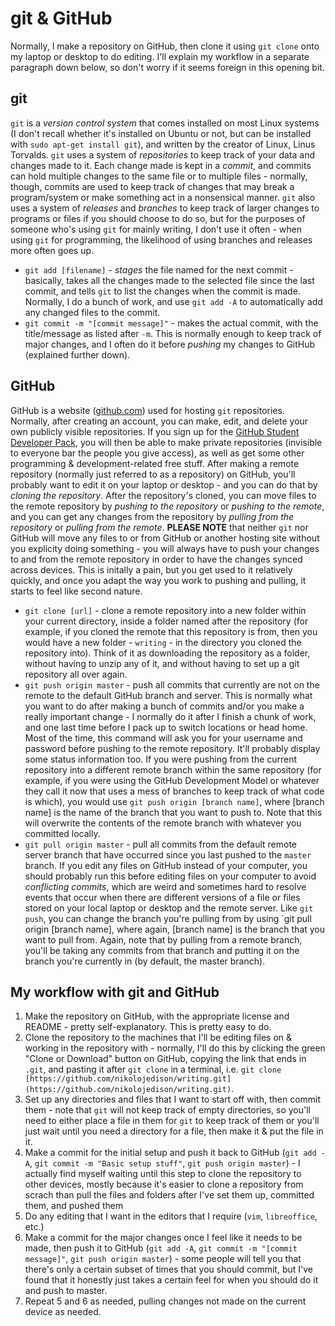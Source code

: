 # git & GitHub
Normally, I make a repository on GitHub, then clone it using `git clone` onto my laptop or desktop to do editing. I'll explain my workflow in a separate paragraph down below, so don't worry if it seems foreign in this opening bit.

## git
`git` is a *version control system* that comes installed on most Linux systems (I don't recall whether it's installed on Ubuntu or not, but can be installed with `sudo apt-get install git`), and written by the creator of Linux, Linus Torvalds.
`git` uses a system of *repositories* to keep track of your data and changes made to it. Each change made is kept in a *commit*, and commits can hold multiple changes to the same file or to multiple files - normally, though, commits are used to keep track of changes that may break a program/system or make something act in a nonsensical manner. `git` also uses a system of *releases* and *branches* to keep track of larger changes to programs or files if you should choose to do so, but for the purposes of someone who's using `git` for mainly writing, I don't use it often - when using `git` for programming, the likelihood of using branches and releases more often goes up.
* `git add [filename]` - *stages* the file named for the next commit - basically, takes all the changes made to the selected file since the last commit, and tells `git` to list the changes when the commit is made. Normally, I do a bunch of work, and use `git add -A` to automatically add any changed files to the commit.
* `git commit -m "[commit message]"` - makes the actual commit, with the title/message as listed after `-m`. This is normally enough to keep track of major changes, and I often do it before *pushing* my changes to GitHub (explained further down).

## GitHub
GitHub is a website ([github.com](https://github.com)) used for hosting `git` repositories. Normally, after creating an account, you can make, edit, and delete your own publicly visible repositories. If you sign up for the [GitHub Student Developer Pack](https://education.github.com/pack), you will then be able to make private repositories (invisible to everyone bar the people you give access), as well as get some other programming & development-related free stuff. 
After making a remote repository (normally just referred to as a repository) on GitHub, you'll probably want to edit it on your laptop or desktop - and you can do that by *cloning the repository*. After the repository's cloned, you can move files to the remote repository by *pushing to the repository* or *pushing to the remote*, and you can get any changes from the repository by *pulling from the repository* or *pulling from the remote*. 
**PLEASE NOTE** that neither `git` nor GitHub will move any files to or from GitHub or another hosting site without you explicity doing something - you will always have to push your changes to and from the remote repository in order to have the changes synced across devices. This is initally a pain, but you get used to it relatively quickly, and once you adapt the way you work to pushing and pulling, it starts to feel like second nature.
* `git clone [url]` - clone a remote repository into a new folder within your current directory, inside a folder named after the repository (for example, if you cloned the remote that this repository is from, then you would have a new folder - `writing` - in the directory you cloned the repository into). 
Think of it as downloading the repository as a folder, without having to unzip any of it, and without having to set up a git repository all over again.
* `git push origin master` - push all commits that currently are not on the remote to the default GitHub branch and server. This is normally what you want to do after making a bunch of commits and/or you make a really important change - I normally do it after I finish a chunk of work, and one last time before I pack up to switch locations or head home. Most of the time, this command will ask you for your username and password before pushing to the remote repository. It'll probably display some status information too. 
If you were pushing from the current repository into a different remote branch within the same repository (for example, if you were using the GitHub Development Model or whatever they call it now that uses a mess of branches to keep track of what code is which), you would use `git push origin [branch name]`, where [branch name] is the name of the branch that you want to push to. Note that this will overwrite the contents of the remote branch with whatever you committed locally. 
* `git pull origin master` - pull all commits from the default remote server branch that have occurred since you last pushed to the `master` branch. If you edit any files on GitHub instead of your computer, you should probably run this before editing files on your computer to avoid *conflicting commits*, which are weird and sometimes hard to resolve events that occur when there are different versions of a file or files stored on your local laptop or desktop and the remote server.
Like `git push`, you can change the branch you're pulling from by using `git pull origin [branch name], where again, [branch name] is the branch that you want to pull from. Again, note that by pulling from a remote branch, you'll be taking any commits from that branch and putting it on the branch you're currently in (by default, the master branch).

## My workflow with git and GitHub
1. Make the repository on GitHub, with the appropriate license and README - pretty self-explanatory. This is pretty easy to do.
2. Clone the repository to the machines that I'll be editing files on & working in the repository with - normally, I'll do this by clicking the green "Clone or Download" button on GitHub, copying the link that ends in `.git`, and pasting it after `git clone` in a terminal, i.e. `git clone [https://github.com/nikolojedison/writing.git](https://github.com/nikolojedison/writing.git)`.
3. Set up any directories and files that I want to start off with, then commit them - note that `git` will not keep track of empty directories, so you'll need to either place a file in them for `git` to keep track of them or you'll just wait until you need a directory for a file, then make it & put the file in it.
4. Make a commit for the initial setup and push it back to GitHub (`git add -A`, `git commit -m "Basic setup stuff"`, `git push origin master`) - I actually find myself waiting until this step to clone the repository to other devices, mostly because it's easier to clone a repository from scrach than pull the files and folders after I've set them up, committed them, and pushed them
5. Do any editing that I want in the editors that I require (`vim`, `libreoffice`, etc.)
6. Make a commit for the major changes once I feel like it needs to be made, then push it to GitHub (`git add -A`, `git commit -m "[commit message]"`, `git push origin master`) - some people will tell you that there's only a certain subset of times that you should commit, but I've found that it honestly just takes a certain feel for when you should do it and push to master.
7. Repeat 5 and 6 as needed, pulling changes not made on the current device as needed.

